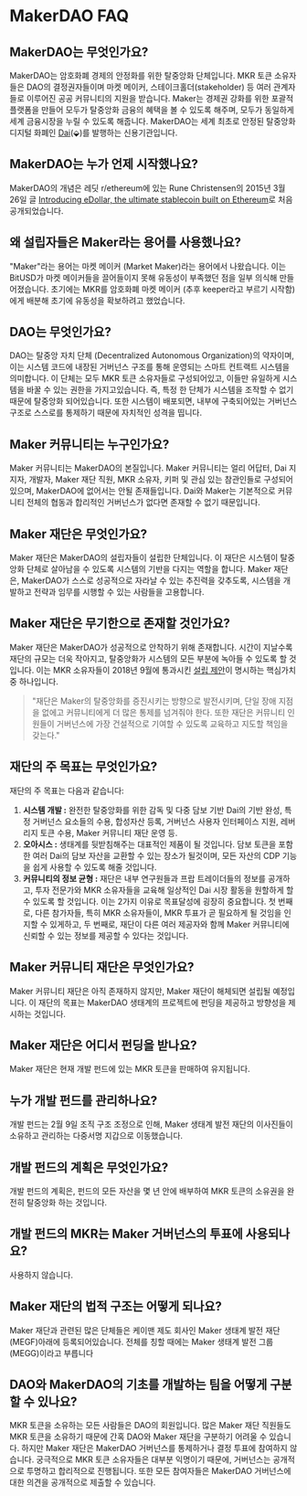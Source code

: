 # MakerDAO FAQ

## MakerDAO는 무엇인가요?

MakerDAO는 암호화폐 경제의 안정화를 위한 탈중앙화 단체입니다. MKR 토큰 소유자들은 DAO의 결정권자들이며 마켓 메이커, 스테이크홀더(stakeholder) 등 여러 관계자들로 이루어진 공공 커뮤니티의 지원을 받습니다. Maker는 경제권 강화를 위한 포괄적 플랫폼을 만들어 모두가 탈중앙화 금융의 혜택을 볼 수 있도록 해주며, 모두가 동일하게 세계 금융시장을 누릴 수 있도록 해줍니다. MakerDAO는 세계 최초로 안정된 탈중앙화 디지털 화폐인 [Dai](dai.md#dai%EB%9E%80-%EB%AC%B4%EC%97%87%EC%9D%B8%EA%B0%80%EC%9A%94)\(⬙\)를 발행하는 신용기관입니다.

## MakerDAO는 누가 언제 시작했나요?

MakerDAO의 개념은 레딧 r/ethereum에 있는 Rune Christensen의 2015년 3월 26일 글 [Introducing eDollar, the ultimate stablecoin built on Ethereum](https://www.reddit.com/r/ethereum/comments/30f98i/introducing_edollar_the_ultimate_stablecoin_built/)로 처음 공개되었습니다.

## 왜 설립자들은 Maker라는 용어를 사용했나요?

"Maker"라는 용어는 마켓 메이커 \(Market Maker\)라는 용어에서 나왔습니다. 이는 BitUSD가 마켓 메이커들을 끌어들이지 못해 유동성이 부족했던 점을 일부 의식해 만들어졌습니다. 초기에는 MKR를 암호화폐 마켓 메이커 \(추후 keeper라고 부르기 시작함\)에게 배분해 초기에 유동성을 확보하려고 했었습니다.

## DAO는 무엇인가요?

DAO는 탈중앙 자치 단체 \(Decentralized Autonomous Organization\)의 약자이며, 이는 시스템 코드에 내장된 거버넌스 구조를 통해 운영되는 스마트 컨트랙트 시스템을 의미합니다. 이 단체는 모두 MKR 토큰 소유자들로 구성되어있고, 이들만 유일하게 시스템을 바꿀 수 있는 권한을 가지고있습니다. 즉, 특정 한 단체가 시스템을 조작할 수 없기 때문에 탈중앙화 되어있습니다. 또한 시스템이 배포되면, 내부에 구축되어있는 거버넌스 구조로 스스로를 통제하기 때문에 자치적인 성격을 띱니다.

## Maker 커뮤니티는 누구인가요?

Maker 커뮤니티는 MakerDAO의 본질입니다. Maker 커뮤니티는 얼리 어답터, Dai 지지자, 개발자, Maker 재단 직원, MKR 소유자, 키퍼 및 관심 있는 참관인들로 구성되어 있으며, MakerDAO에 없어서는 안될 존재들입니다. Dai와 Maker는 기본적으로 커뮤니티 전체의 협동과 합리적인 거버넌스가 없다면 존재할 수 없기 때문입니다.

## Maker 재단은 무엇인가요?

Maker 재단은 MakerDAO의 설립자들이 설립한 단체입니다. 이 재단은 시스템이 탈중앙화 단체로 살아남을 수 있도록 시스템의 기반을 다지는 역할을 합니다. Maker 재단은, MakerDAO가 스스로 성공적으로 자라날 수 있는 추진력을 갖추도록, 시스템을 개발하고 전략과 임무를 시행할 수 있는 사람들을 고용합니다.

## Maker 재단은 무기한으로 존재할 것인가요?

Maker 재단은 MakerDAO가 성공적으로 안착하기 위해 존재합니다. 시간이 지날수록 재단의 규모는 더욱 작아지고, 탈중앙화가 시스템의 모든 부분에 녹아들 수 있도록 할 것입니다. 이는 MKR 소유자들이 2018년 9월에 통과시킨 [설립 제안](https://medium.com/makerdao/foundation-proposal-v2-f10d8ee5fe8c)이 명시하는 핵심가치 중 하나입니다.

> "재단은 Maker의 탈중앙화를 증진시키는 방향으로 발전시키며, 단일 장애 지점을 없에고 커뮤니티에게 더 많은 통제를 넘겨줘야 한다. 또한 재단은 커뮤니티 인원들이 거버넌스에 가장 건설적으로 기여할 수 있도록 교육하고 지도할 책임을 갖는다."

## 재단의 주 목표는 무엇인가요?

재단의 주 목표는 다음과 같습니다:

1. **시스템 개발 :** 완전한 탈중앙화를 위한 감독 및 다중 담보 기반 Dai의 기반 완성, 특정 거버넌스 요소들의 수용, 합성자산 등록, 거버넌스 사용자 인터페이스 지원, 레버리지 토큰 수용, Maker 커뮤니티 재단 운영 등.
2. **오아시스 :** 생태계를 뒷받침해주는 대표적인 제품이 될 것입니다. 담보 토큰을 포함한 여러 Dai의 담보 자산을 교환할 수 있는 장소가 될것이며, 모든 자산의 CDP 기능을 쉽게 사용할 수 있도록 해줄 것입니다.
3. **커뮤니티의 정보 균형 :** 재단은 내부 연구원들과 프랍 트레이더들의 정보를 공개하고, 투자 전문가와 MKR 소유자들을 교육해 일상적인 Dai 시장 활동을 원할하게 할 수 있도록 할 것입니다. 이는 2가지 이유로 목표달성에 굉장히 중요합니다. 첫 번째로, 다른 참가자들, 특히 MKR 소유자들이, MKR 투표가 곧 필요하게 될 것임을 인지할 수 있게하고, 두 번째로, 재단이 다른 여러 제공자와 함께 Maker 커뮤니티에 신뢰할 수 있는 정보를 제공할 수 있다는 것입니다.

## Maker 커뮤니티 재단은 무엇인가요?

Maker 커뮤니티 재단은 아직 존재하지 않지만, Maker 재단이 해체되면 설립될 예정입니다. 이 재단의 목표는 MakerDAO 생태계의 프로젝트에 펀딩을 제공하고 방향성을 제시하는 것입니다.

## Maker 재단은 어디서 펀딩을 받나요?

Maker 재단은 현재 개발 펀드에 있는 MKR 토큰을 판매하여 유지됩니다.

## 누가 개발 펀드를 관리하나요?

개발 펀드는 2월 9일 조직 구조 조정으로 인해, Maker 생태계 발전 재단의 이사진들이 소유하고 관리하는 다중서명 지갑으로 이동했습니다.

## 개발 펀드의 계획은 무엇인가요?

개발 펀드의 계획은, 펀드의 모든 자산을 몇 년 안에 배부하여 MKR 토큰의 소유권을 완전히 탈중앙화 하는 것입니다.

## 개발 펀드의 MKR는 Maker 거버넌스의 투표에 사용되나요?

사용하지 않습니다.

## Maker 재단의 법적 구조는 어떻게 되나요?

Maker 재단과 관련된 많은 단체들은 케이맨 제도 회사인 Maker 생태계 발전 재단 \(MEGF\)아래에 등록되어있습니다. 전체를 칭할 때에는 Maker 생태계 발전 그룹 \(MEGG\)이라고 부릅니다

## DAO와 MakerDAO의 기초를 개발하는 팀을 어떻게 구분할 수 있나요?

MKR 토큰을 소유하는 모든 사람들은 DAO의 회원입니다. 많은 Maker 재단 직원들도 MKR 토큰을 소유하기 때문에 간혹 DAO와 Maker 재단을 구분하기 어려울 수 있습니다. 하지만 Maker 재단은 MakerDAO 거버넌스를 통제하거나 결정 투표에 참여하지 않습니다. 궁극적으로 MKR 토큰 소유자들은 대부분 익명이기 때문에, 거버넌스는 공개적으로 투명하고 합리적으로 진행됩니다. 또한 모든 참여자들은 MakerDAO 거버넌스에 대한 의견을 공개적으로 제출할 수 있습니다.
